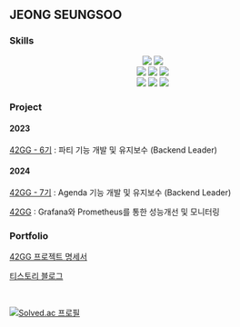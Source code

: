 ## JEONG SEUNGSOO

<h3>Skills</h3>
<div align="center">
  <img src="https://img.shields.io/badge/C-A8B9CC?style=flat-square&logo=c&logoColor=white" />
  <img src="https://img.shields.io/badge/Java-007396?style=flat-square&logo=Java&logoColor=white" /> <br/>
  <img src="https://img.shields.io/badge/SpringBoot-6DB33F?style=flat-square&logo=springboot&logoColor=white" />
  <img src="https://img.shields.io/badge/MySql-4479A1?style=flat-square&logo=mysql&logoColor=white" />
  <img src="https://img.shields.io/badge/Redis-FF4438?style=flat-square&logo=Redis&logoColor=white" /> <br/>
  <img src="https://img.shields.io/badge/Docker-2496ED?style=flat-square&logo=docker&logoColor=white" />
  <img src="https://img.shields.io/badge/Prometheus-E6522C?style=flat-square&logo=prometheus&logoColor=white" />
  <img src="https://img.shields.io/badge/Grafana-F46800?style=flat-square&logo=grafana&logoColor=white" />
</div>

<h3>Project</h3>

<h4>2023</h4>

<a href="https://github.com/42organization/42gg.server.dev.v2" target="_blank">42GG - 6기</a> : 파티 기능 개발 및 유지보수 (Backend Leader)

<h4>2024</h4>

<a href="https://github.com/42organization/42gg.server.dev.v2" target="_blank">42GG - 7기</a> : Agenda 기능 개발 및 유지보수 (Backend Leader) <p/>
<a href="https://github.com/42organization/42gg.server.dev.v2" target="_blank">42GG</a> : Grafana와 Prometheus를 통한 성능개선 및 모니터링


<h3>Portfolio</h3>

<a href="https://probable-taste-236.notion.site/42GG-11e37ffaa5358014b606f6712fed9a20?pvs=74" target="_blank">42GG 프로젝트 명세서</a> <p/>
<a href="https://aresain.tistory.com/" target="_blank">티스토리 블로그</a>

<br/>

[![Solved.ac
프로필](http://mazassumnida.wtf/api/v2/generate_badge?boj=tmdtm11)](https://solved.ac/example)
